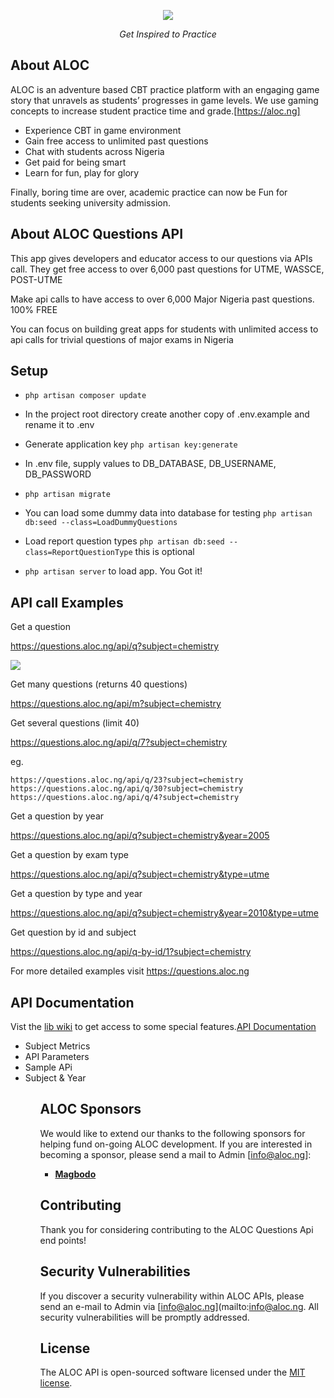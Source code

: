 <p align="center"><img src="https://aloc.ng/asset/images/slide/aloc-shield.png"></p>

<p align="center"><i>Get Inspired to Practice</i></p>

## About ALOC

ALOC is an adventure based CBT practice platform with an engaging game story that unravels as students’ progresses in game levels. We use gaming concepts to increase student practice time and grade.[https://aloc.ng]

- Experience CBT in game environment
- Gain free access to unlimited past questions
- Chat with students across Nigeria
- Get paid for being smart
- Learn for fun, play for glory
  
Finally, boring time are over, academic practice can now be Fun for students seeking university admission.

## About ALOC Questions API

This app gives developers and educator access to our questions via APIs call. They get free access to over 6,000 past questions for UTME, WASSCE, POST-UTME

Make api calls to have access to over 6,000 Major Nigeria past questions. 100% FREE

You can focus on building great apps for students with unlimited access to api calls for trivial questions of major exams in Nigeria

## Setup

- `php artisan composer update`

- In the project root directory create another copy of .env.example and rename it to .env

- Generate application key `php artisan key:generate`

- In .env file, supply values to DB_DATABASE, DB_USERNAME, DB_PASSWORD

- `php artisan migrate`

- You can load some dummy data into database for testing `php artisan db:seed --class=LoadDummyQuestions`

- Load report question types `php artisan db:seed --class=ReportQuestionType` this is optional

- `php artisan server` to load app. You Got it!

## API call Examples

Get a question

https://questions.aloc.ng/api/q?subject=chemistry

<img src="https://aloc.ng/asset/images/others/aloc-api-sample.png">

Get many questions (returns 40 questions)

https://questions.aloc.ng/api/m?subject=chemistry

Get several questions (limit 40)

https://questions.aloc.ng/api/q/7?subject=chemistry

eg.

`https://questions.aloc.ng/api/q/23?subject=chemistry`
`https://questions.aloc.ng/api/q/30?subject=chemistry`
`https://questions.aloc.ng/api/q/4?subject=chemistry`


Get a question by year

https://questions.aloc.ng/api/q?subject=chemistry&year=2005

Get a question by exam type

https://questions.aloc.ng/api/q?subject=chemistry&type=utme

Get a question by type and year

https://questions.aloc.ng/api/q?subject=chemistry&year=2010&type=utme

Get question by id and subject

https://questions.aloc.ng/api/q-by-id/1?subject=chemistry

For more detailed examples visit https://questions.aloc.ng
## API Documentation

Vist the <a href='https://github.com/Seunope/aloc-endpoints/wiki'>lib wiki</a> to get access to some special features.<a href='https://github.com/Seunope/aloc-endpoints/wiki'>API Documentation</a>

<ul>
  <li>Subject Metrics</li>
   <li>API Parameters</li>
   <li>Sample APi</li>
   <li>Subject & Year</li>
<ul>  
  
## ALOC Sponsors

We would like to extend our thanks to the following sponsors for helping fund on-going ALOC development. If you are interested in becoming a sponsor, please send a mail to Admin [info@aloc.ng]:

- **[Magbodo](https://magbodo.com/)**

## Contributing

Thank you for considering contributing to the ALOC Questions Api end points!

## Security Vulnerabilities

If you discover a security vulnerability within ALOC APIs, please send an e-mail to Admin via [info@aloc.ng](mailto:info@aloc.ng. All security vulnerabilities will be promptly addressed.

## License

The ALOC API is open-sourced software licensed under the [MIT license](https://opensource.org/licenses/MIT).
